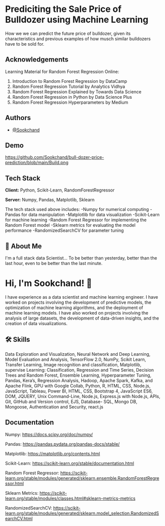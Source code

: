 
# Prediciting the Sale Price of Bulldozer using Machine Learning

How we we can predict the future price of bulldozer, given its characteristics and previous examples of how musch similar bulldozers have to be sold for.

## Acknowledgements
Learning Material for Random Forest Regression Online:

1. Introduction to Random Forest Regression by DataCamp
2. Random Forest Regression Tutorial by Analytics Vidhya
3. Random Forest Regression Explained by Towards Data Science
4. Random Forest Regression in Python by Data Science Plus
5. Random Forest Regression Hyperparameters by Medium
## Authors

- [@Sookchand](https://github.com/Sookchand)


## Demo

https://github.com/Sookchand/bull-dozer-price-prediction/blob/main/Build.png
## Tech Stack

**Client:** Python, Scikit-Learn, RandomForestRegressor

**Server:** Numpy, Pandas, Matplotlib, Sklearn

The tech stack used above includes: 
-Numpy for numerical computing
-Pandas for data manipulation
-Matplotlib for data visualization
-Scikit-Learn for machine learning
-Random Forest Regressor for implementing the Random Forest model
-Sklearn metrics for evaluating the model performance 
-RandomizedSearchCV for parameter tuning


## 🚀 About Me
I'm a full stack data Scientist...
To be better than yesterday, better than the last hour, even to be better than the last
minute.


# Hi, I'm Sookchand! 👋
I have experience as a data scientist and machine learning engineer. I have worked on
projects involving the development of predictive models, the optimization of machine
learning algorithms, and the deployment of machine learning models. I have also worked on
projects involving the analysis of large datasets, the development of data-driven insights,
and the creation of data visualizations.


## 🛠 Skills
Data Exploration and Visualization, Neural Network and Deep Learning, Model Evaluation
and Analysis, TensorFlow 2.0, NumPy, Scikit Learn, Transfer Learning, Image recognition and
classification, Matplotlib, supervise Learning: Classification, Regression and Time Series,
Decision Trees and Random Forest, Ensemble Learning, Hyperparameter Tuning, Pandas,
Kera’s, Regression Analysis, Hadoop, Apache Spark, Kafka, and Apache Flink, GPU with
Google Collab, Python, R, HTML, CSS, Node.js, JavaScript, Tableau, Power BI, HTML, CSS,
Bootstrap 4, JavaScript ES6, DOM, JQUERY, Unix Command-Line, Node.js, Express.js with Node.js,
APIs, Git, GitHub and Version control, EJS, Database- SQL, Mongo DB, Mongoose, Authentication and
Security, react.js

## Documentation

Numpy: https://docs.scipy.org/doc/numpy/

Pandas: https://pandas.pydata.org/pandas-docs/stable/

Matplotlib: https://matplotlib.org/contents.html

Scikit-Learn: https://scikit-learn.org/stable/documentation.html

Random Forest Regressor: https://scikit-learn.org/stable/modules/generated/sklearn.ensemble.RandomForestRegressor.html

Sklearn Metrics: https://scikit-learn.org/stable/modules/classes.html#sklearn-metrics-metrics

RandomizedSearchCV: https://scikit-learn.org/stable/modules/generated/sklearn.model_selection.RandomizedSearchCV.html
